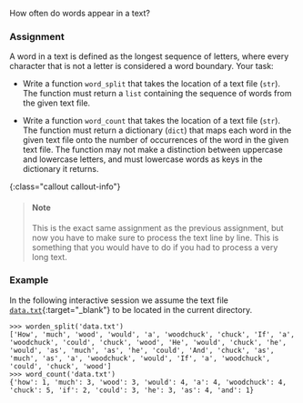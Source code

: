 How often do words appear in a text?

### Assignment

A word in a text is defined as the longest sequence of letters, where every character that is not a letter is considered a word boundary. Your task:

- Write a function `word_split` that takes the location of a text file (`str`). The function must return a `list` containing the sequence of words from the given text file.

- Write a function `word_count` that takes the location of a text file (`str`). The function must return a dictionary (`dict`) that maps each word in the given text file onto the number of occurrences of the word in the given text file. The function may not make a distinction between uppercase and lowercase letters, and must lowercase words as keys in the dictionary it returns.

{:class="callout callout-info"}
> #### Note
> This is the exact same assignment as the previous assignment, but now you have
> to make sure to process the text line by line. This is something that you 
> would have to do if you had to process a very long text.

### Example

In the following interactive session we assume the text file [`data.txt`](media/data/data.txt){:target="_blank"} to be located in the current directory.

```console?lang=python&prompt=>>>
>>> worden_split('data.txt')
['How', 'much', 'wood', 'would', 'a', 'woodchuck', 'chuck', 'If', 'a', 'woodchuck', 'could', 'chuck', 'wood', 'He', 'would', 'chuck', 'he', 'would', 'as', 'much', 'as', 'he', 'could', 'And', 'chuck', 'as', 'much', 'as', 'a', 'woodchuck', 'would', 'If', 'a', 'woodchuck', 'could', 'chuck', 'wood']
>>> word_count('data.txt')
{'how': 1, 'much': 3, 'wood': 3, 'would': 4, 'a': 4, 'woodchuck': 4, 'chuck': 5, 'if': 2, 'could': 3, 'he': 3, 'as': 4, 'and': 1}
```
